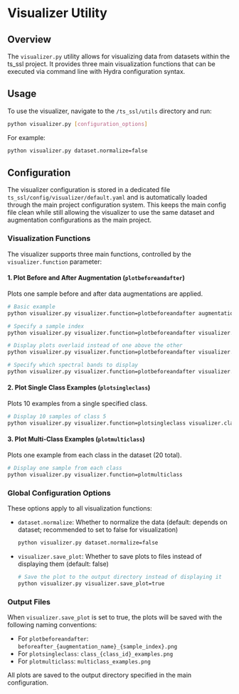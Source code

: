 # Visualizer Utility

## Overview
The `visualizer.py` utility allows for visualizing data from datasets within the ts_ssl project. It provides three main visualization functions that can be executed via command line with Hydra configuration syntax.

## Usage
To use the visualizer, navigate to the `/ts_ssl/utils` directory and run:

```bash
python visualizer.py [configuration_options]
```

For example:
```bash
python visualizer.py dataset.normalize=false
```

## Configuration
The visualizer configuration is stored in a dedicated file `ts_ssl/config/visualizer/default.yaml` and is automatically loaded through the main project configuration system. This keeps the main config file clean while still allowing the visualizer to use the same dataset and augmentation configurations as the main project.

### Visualization Functions

The visualizer supports three main functions, controlled by the `visualizer.function` parameter:

#### 1. Plot Before and After Augmentation (`plotbeforeandafter`)
Plots one sample before and after data augmentations are applied.

```bash
# Basic example
python visualizer.py visualizer.function=plotbeforeandafter augmentations=masking

# Specify a sample index
python visualizer.py visualizer.function=plotbeforeandafter visualizer.sample=42

# Display plots overlaid instead of one above the other
python visualizer.py visualizer.function=plotbeforeandafter visualizer.overlay=true

# Specify which spectral bands to display
python visualizer.py visualizer.function=plotbeforeandafter visualizer.bands=[0,1,2]
```

#### 2. Plot Single Class Examples (`plotsingleclass`)
Plots 10 examples from a single specified class.

```bash
# Display 10 samples of class 5
python visualizer.py visualizer.function=plotsingleclass visualizer.classid=5
```

#### 3. Plot Multi-Class Examples (`plotmulticlass`)
Plots one example from each class in the dataset (20 total).

```bash
# Display one sample from each class
python visualizer.py visualizer.function=plotmulticlass
```

### Global Configuration Options

These options apply to all visualization functions:

- `dataset.normalize`: Whether to normalize the data (default: depends on dataset; recommended to set to false for visualization)
  ```bash
  python visualizer.py dataset.normalize=false
  ```

- `visualizer.save_plot`: Whether to save plots to files instead of displaying them (default: false)
  ```bash
  # Save the plot to the output directory instead of displaying it
  python visualizer.py visualizer.save_plot=true
  ```

### Output Files

When `visualizer.save_plot` is set to true, the plots will be saved with the following naming conventions:

- For `plotbeforeandafter`: `beforeafter_{augmentation_name}_{sample_index}.png`
- For `plotsingleclass`: `class_{class_id}_examples.png`
- For `plotmulticlass`: `multiclass_examples.png`

All plots are saved to the output directory specified in the main configuration.
